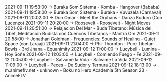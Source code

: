 2021-09-11 19:53:00 -> Buraka Som Sistema - Komba - Hangover (Bababa)
2021-09-11 19:58:00 -> Buraka Som Sistema - Buraka - Vuvuzela (Carnaval)
2021-09-11 20:02:00 -> Don Omar - Meet the Orphans - Danza Kuduro (Con Lucenzo)
2021-09-11 20:20:00 -> Roosevelt - Roosevelt - Night Moves
2021-09-11 20:51:00 -> Relajacion Del Mar - Buda Tibetano: Música del Tibet, Meditación Budista con Cuencos Tibetanos - Mantra Om
2021-09-11 20:58:00 -> Jonathan Goldman - Frequencies: Sounds of Healing - Quiet Space (con Laraaji)
2021-09-11 21:04:00 -> Phil Thornton - Pure Tibetan Bowls - 3rd Jhana - Equanimity
2021-09-12 11:00:00 -> Lucybell - Lumina - Hoy Soñé
2021-09-12 11:03:00 -> Lucybell - Comiendo Fuego - Fe
2021-09-12 11:05:00 -> Lucybell - Salvame la Vida - Salvame La Vida
2021-09-12 11:09:00 -> Lucybell - Peces - De Sudor y Ternura
2021-09-12 18:13:00 -> m.animeflv.net - unknown - Boku no Hero Academia 5th Season 23 - AnimeFLV
